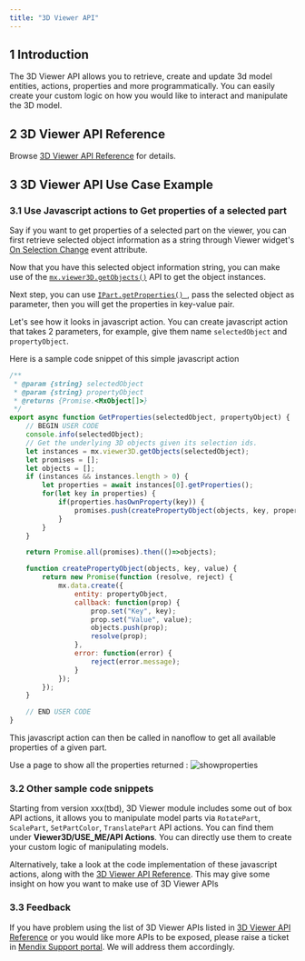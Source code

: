 ```yaml
---
title: "3D Viewer API"
---
```


## 1 Introduction

The 3D Viewer API allows you to retrieve, create and update 3d model entities, actions, properties and more programmatically. You can easily create your custom logic on how you would like to interact and manipulate the 3D model.

## 2 3D Viewer API Reference

Browse [3D Viewer API Reference](http://3dviewer-apidoc.s3-website.eu-central-1.amazonaws.com/index/v2.1/apidoc/3dviewer.html) for details.

## 3 3D Viewer API Use Case Example

### 3.1 Use Javascript actions to Get properties of a selected part

Say if you want to get properties of a selected part on the viewer, you can first retrieve selected object information as a string through Viewer widget's [On Selection Change](/3d-viewer.md#on-selection-change) event attribute.

Now that you have this selected object information string, you can make use of the [`mx.viewer3D.getObjects()`](http://3dviewer-apidoc.s3-website.eu-central-1.amazonaws.com/index/v2.1/apidoc/3dviewer.mx.viewer3d.getobjects.html#mx-viewer3d-getobjects-function) API to get the object instances.

Next step, you can use [`IPart.getProperties() `](http://3dviewer-apidoc.s3-website.eu-central-1.amazonaws.com/index/v2.1/apidoc/3dviewer.ipart.getproperties.html), pass the selected object as parameter, then you will get the properties in key-value pair. 

Let's see how it looks in javascript action. You can create javascript action that takes 2 parameters, for example, give them name `selectedObject` and `propertyObject`.

Here is a sample code snippet of this simple javascript action

```js
/**
 * @param {string} selectedObject
 * @param {string} propertyObject
 * @returns {Promise.<MxObject[]>}
 */
export async function GetProperties(selectedObject, propertyObject) {
	// BEGIN USER CODE
	console.info(selectedObject);
    // Get the underlying 3D objects given its selection ids.
	let instances = mx.viewer3D.getObjects(selectedObject);
	let promises = [];
	let objects = [];
	if (instances && instances.length > 0) {
		let properties = await instances[0].getProperties();
		for(let key in properties) {
			if(properties.hasOwnProperty(key)) {
				promises.push(createPropertyObject(objects, key, properties[key]));
			}
		}
	}

	return Promise.all(promises).then(()=>objects);

	function createPropertyObject(objects, key, value) {
        return new Promise(function (resolve, reject) {
            mx.data.create({
                entity: propertyObject,
                callback: function(prop) {
                    prop.set("Key", key);
                    prop.set("Value", value);
					objects.push(prop);
                    resolve(prop);
                },
                error: function(error) {
                    reject(error.message);
                }
            });
        });
    }

	// END USER CODE
}
```

This javascript action can then be called in nanoflow to get all available properties of a given part.

Use a page to show all the properties returned :
![showproperties](attachments/3d-viewer-api/showproperties.jpg)

### 3.2 Other sample code snippets

Starting from version xxx(tbd), 3D Viewer module includes some out of box API actions, it allows you to manipulate model parts via `RotatePart`, `ScalePart`, `SetPartColor`, `TranslatePart` API actions. You can find them under **Viewer3D/USE_ME/API Actions**. You can directly use them to create your custom logic of manipulating models.

Alternatively, take a look at the code implementation of these javascript actions, along with the [3D Viewer API Reference](http://3dviewer-apidoc.s3-website.eu-central-1.amazonaws.com/index/v2.1/apidoc/3dviewer.html). This may give some insight on how you want to make use of 3D Viewer APIs

### 3.3 Feedback

If you have problem using the list of 3D Viewer APIs listed in [3D Viewer API Reference](http://3dviewer-apidoc.s3-website.eu-central-1.amazonaws.com/index/v2.1/apidoc/3dviewer.html) or you would like more APIs to be exposed, please raise a ticket in [Mendix Support portal](https://support.mendix.com/hc/en-us). We will address them accordingly. 

